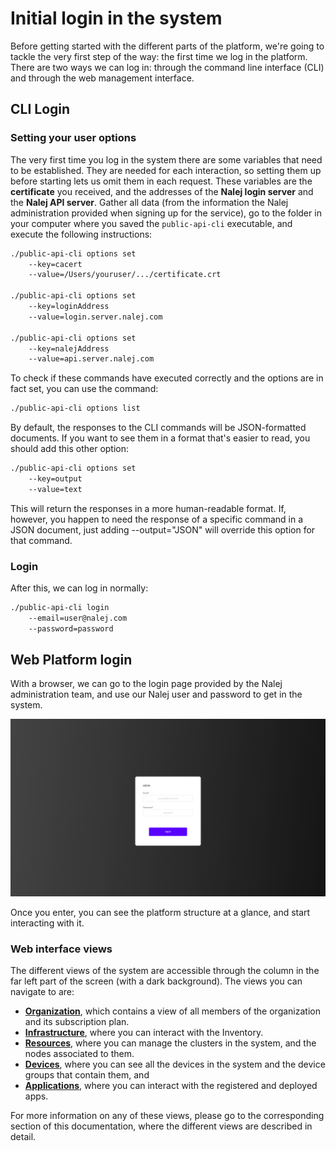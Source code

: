 # Initial login in the system

Before getting started with the different parts of the platform, we're going to tackle the very first step of the way: the first time we log in the platform. There are two ways we can log in: through the command line interface \(CLI\) and through the web management interface.

## CLI Login

### Setting your user options

The very first time you log in the system there are some variables that need to be established. They are needed for each interaction, so setting them up before starting lets us omit them in each request. These variables are the **certificate** you received, and the addresses of the **Nalej login server** and the **Nalej API server**. Gather all data \(from the information the Nalej administration provided when signing up for the service\), go to the folder in your computer where you saved the `public-api-cli` executable, and execute the following instructions:

```bash
./public-api-cli options set 
    --key=cacert 
    --value=/Users/youruser/.../certificate.crt

./public-api-cli options set 
    --key=loginAddress 
    --value=login.server.nalej.com

./public-api-cli options set 
    --key=nalejAddress 
    --value=api.server.nalej.com
```

To check if these commands have executed correctly and the options are in fact set, you can use the command:

```bash
./public-api-cli options list
```

By default, the responses to the CLI commands will be JSON-formatted documents. If you want to see them in a format that's easier to read, you should add this other option:

```bash
./public-api-cli options set 
    --key=output 
    --value=text
```

This will return the responses in a more human-readable format. If, however, you happen to need the response of a specific command in a JSON document, just adding --output="JSON" will override this option for that command.

### Login

After this, we can log in normally:

```bash
./public-api-cli login 
    --email=user@nalej.com 
    --password=password
```

## Web Platform login

With a browser, we can go to the login page provided by the Nalej administration team, and use our Nalej user and password to get in the system.

![Login page](../.gitbook/assets/login.png)

Once you enter, you can see the platform structure at a glance, and start interacting with it.

### Web interface views

The different views of the system are accessible through the column in the far left part of the screen (with a dark background). The views you can navigate to are:

- **[Organization](../organization/organization-1)**, which contains a view of all members of the organization and its subscription plan.
- **[Infrastructure](infrastructure/inventory)**, where you can interact with the Inventory.
- **[Resources](resources/resources-1)**, where you can manage the clusters in the system, and the nodes associated to them.
- **[Devices](devices/devices-1)**,  where you can see all the devices in the system and the device groups that contain them, and
- **[Applications](applications/applications-1)**, where you can interact with the registered and deployed apps.

For more information on any of these views, please go to the corresponding section of this documentation, where the different views are described in detail.

